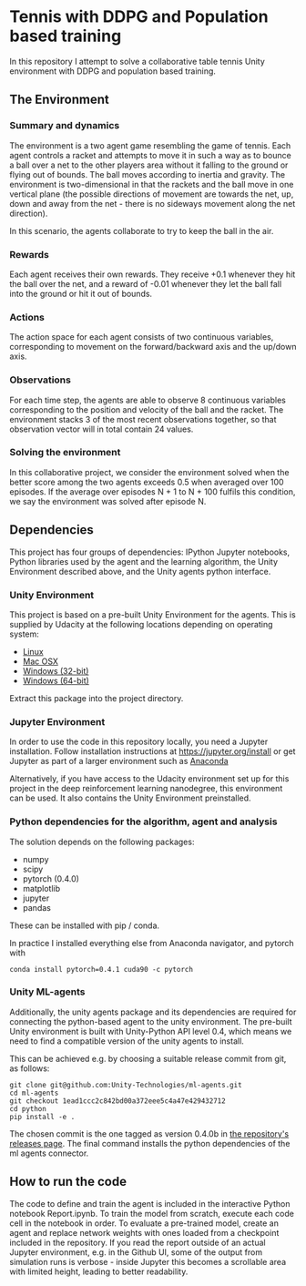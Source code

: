 # Tennis with DDPG and Population based training

In this repository I attempt to solve a collaborative table tennis Unity environment with DDPG and population based training.

## The Environment

### Summary and dynamics

The environment is a two agent game resembling the game of tennis. Each agent controls a racket and attempts to move it in such a way as to bounce a ball over a net to the other players area without it falling to the ground or flying out of bounds. The ball moves according to inertia and gravity. The environment is two-dimensional in that the rackets and the ball move in one vertical plane (the possible directions of movement are towards the net, up, down and away from the net - there is no sideways movement along the net direction).

In this scenario, the agents collaborate to try to keep the ball in the air.

### Rewards

Each agent receives their own rewards. They receive +0.1 whenever they hit the ball over the net, and a reward of -0.01 whenever they let the ball fall into the ground or hit it out of bounds.

### Actions

The action space for each agent consists of two continuous variables, corresponding to movement on the forward/backward axis and the up/down axis.

### Observations

For each time step, the agents are able to observe 8 continuous variables corresponding to the position and velocity of the ball and the racket. The environment stacks 3 of the most recent observations together, so that observation vector will in total contain 24 values.

### Solving the environment

In this collaborative project, we consider the environment solved when the better score among the two agents exceeds 0.5 when averaged over 100 episodes. If the average over episodes N + 1 to N + 100 fulfils this condition, we say the environment was solved after episode N.

## Dependencies

This project has four groups of dependencies: IPython Jupyter notebooks, Python libraries used by the agent and the learning algorithm, the Unity Environment described above, and the Unity agents python interface.

### Unity Environment

This project is based on a pre-built Unity Environment for the agents. This is supplied by Udacity at the following locations depending on operating system:

- [Linux](https://s3-us-west-1.amazonaws.com/udacity-drlnd/P3/Tennis/Tennis_Linux.zip)
- [Mac OSX](https://s3-us-west-1.amazonaws.com/udacity-drlnd/P3/Tennis/Tennis.app.zip)
- [Windows (32-bit)](https://s3-us-west-1.amazonaws.com/udacity-drlnd/P3/Tennis/Tennis_Windows_x86.zip)
- [Windows (64-bit)](https://s3-us-west-1.amazonaws.com/udacity-drlnd/P3/Tennis/Tennis_Windows_x86_64.zip)

Extract this package into the project directory.

### Jupyter Environment

In order to use the code in this repository locally, you need a Jupyter installation. Follow installation instructions at https://jupyter.org/install or get Jupyter as part of a larger environment such as [Anaconda](https://www.anaconda.com/)

Alternatively, if you have access to the Udacity environment set up for this project in the deep reinforcement learning nanodegree, this environment can be used. It also contains the Unity Environment preinstalled.

### Python dependencies for the algorithm, agent and analysis

The solution depends on the following packages:

- numpy
- scipy
- pytorch (0.4.0)
- matplotlib
- jupyter
- pandas

These can be installed with pip / conda.

In practice I installed everything else from Anaconda navigator, and pytorch with

```
conda install pytorch=0.4.1 cuda90 -c pytorch
```

### Unity ML-agents

Additionally, the unity agents package and its dependencies are required for connecting the python-based agent to the unity environment. The pre-built Unity environment is built with Unity-Python API level 0.4, which means we need to find a compatible version of the unity agents to install.

This can be achieved e.g. by choosing a suitable release commit from git, as follows:

```
git clone git@github.com:Unity-Technologies/ml-agents.git
cd ml-agents
git checkout 1ead1ccc2c842bd00a372eee5c4a47e429432712 
cd python
pip install -e .
```

The chosen commit is the one tagged as version 0.4.0b in [the repository's releases page](https://github.com/Unity-Technologies/ml-agents/releases). The final command installs the python dependencies of the ml agents connector.

## How to run the code

The code to define and train the agent is included in the interactive
Python notebook Report.ipynb. To train the model from scratch,
execute each code cell in the notebook in order.
To evaluate a pre-trained model, create an agent and replace
network weights with ones loaded from a checkpoint included
in the repository. If you read the report outside of
an actual Jupyter environment, e.g. in the Github UI,
some of the output from simulation runs is verbose - 
inside Jupyter this becomes a scrollable area with
limited height, leading to better readability.

